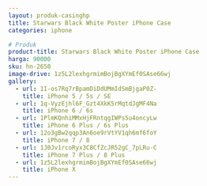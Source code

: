 ```yaml
---
layout: produk-casinghp
title: Starwars Black White Poster iPhone Case
categories: iphone

# Produk
product-title: Starwars Black White Poster iPhone Case
harga: 90000
sku: hn-2650
image-drive: 1z5L2lexhgrmimBojBgXYmEf0SAse66wj
gallery:
  - url: 1I-os7Rq7rBpamDiDdUMmIdSmBjgaP0Z-
    title: iPhone 5 / 5s / SE
  - url: 1q-VyzEjhl6F_Gzt4XkK5rMqtdJgMF4Na
    title: iPhone 6 / 6s
  - url: 1PlmKQnhiMMxHjFRntqgIWPs5u4oncyLw
    title: iPhone 6 Plus / 6s Plus
  - url: 12o3gBw2qqp3An6oe9rVtYV1qh6mf6foY
    title: iPhone 7 / 8
  - url: 1J0Jv1rcoRyx3C8CfZcJR52gC_7pLRu-C
    title: iPhone 7 Plus / 8 Plus
  - url: 1z5L2lexhgrmimBojBgXYmEf0SAse66wj
    title: iPhone X
---
```

